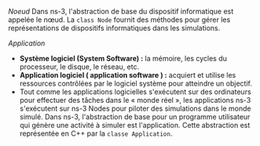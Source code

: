 *Noeud*
Dans ns-3, l'abstraction de base du dispositif informatique est appelée le nœud. La `class Node` fournit des méthodes pour gérer les représentations de dispositifs informatiques dans les simulations.

*Application*
 - **Système logiciel (System Software) :**  la mémoire, les cycles du processeur, le disque, le réseau, etc.
 - **Application logiciel ( application software ) :** acquiert et utilise les ressources contrôlées par le logiciel système pour atteindre un objectif.
 - Tout comme les applications logicielles s'exécutent sur des ordinateurs pour effectuer des tâches dans le « monde réel », les applications ns-3 s'exécutent sur ns-3 Nodes pour piloter des simulations dans le monde simulé.
Dans ns-3, l'abstraction de base pour un programme utilisateur qui génère une activité à simuler est l'application. Cette abstraction est représentée en C++ par la  `classe Application`.
